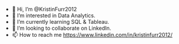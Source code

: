 - 👋 Hi, I’m @KristinFurr2012
- 👀 I’m interested in Data Analytics.
- 🌱 I’m currently learning SQL & Tableau.
- 💞️ I’m looking to collaborate on LinkedIn. 
- 📫 How to reach me https://www.linkedin.com/in/kristinfurr2012/

<!---
KristinFurr2012/KristinFurr2012 is a ✨ special ✨ repository because its `README.md` (this file) appears on your GitHub profile.
You can click the Preview link to take a look at your changes.
--->

